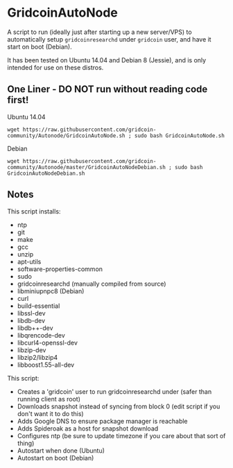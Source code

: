 GridcoinAutoNode
===============

A script to run (ideally just after starting up a new server/VPS) to automatically setup `gridcoinresearchd` under `gridcoin` user, and have it start on boot (Debian).

It has been tested on Ubuntu 14.04 and Debian 8 (Jessie), and is only intended for use on these distros.

One Liner - DO NOT run without reading code first!
--------------------------------------------------
Ubuntu 14.04

    wget https://raw.githubusercontent.com/gridcoin-community/Autonode/GridcoinAutoNode.sh ; sudo bash GridcoinAutoNode.sh
Debian  

    wget https://raw.githubusercontent.com/gridcoin-community/Autonode/master/GridcoinAutoNodeDebian.sh ; sudo bash GridcoinAutoNodeDebian.sh

Notes
-----

This script installs:
- ntp
- git
- make
- gcc
- unzip
- apt-utils
- software-properties-common
- sudo
- gridcoinresearchd (manually compiled from source)
- libminiupnpc8 (Debian)
- curl
- build-essential
- libssl-dev
- libdb-dev
- libdb++-dev
- libqrencode-dev
- libcurl4-openssl-dev
- libzip-dev
- libzip2/libzip4
- libboost1.55-all-dev

This script:
- Creates a 'gridcoin' user to run gridcoinresearchd under (safer than running client as root)
- Downloads snapshot instead of syncing from block 0 (edit script if you don't want it to do this)
- Adds Google DNS to ensure package manager is reachable
- Adds Spideroak as a host for snapshot download
- Configures ntp (be sure to update timezone if you care about that sort of thing)
- Autostart when done (Ubuntu)
- Autostart on boot (Debian)
